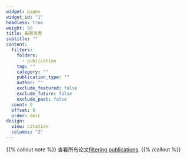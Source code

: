 ```yaml
---
widget: pages
widget_id: "1"
headless: true
weight: 90
title: 最新发表
subtitle: ""
content:
  filters:
    folders:
      - publication
    tag: ""
    category: ""
    publication_type: ""
    author: ""
    exclude_featured: false
    exclude_future: false
    exclude_past: false
  count: 0
  offset: 0
  order: desc
design:
  view: citation
  columns: "2"
---
```


{{% callout note %}}
查看所有论文[filtering publications](./publication/).
{{% /callout %}}
